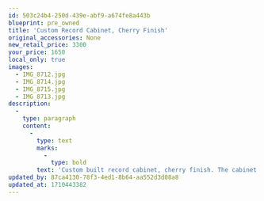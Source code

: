 ```yaml
---
id: 503c24b4-250d-439e-abf9-a674fe8a443b
blueprint: pre_owned
title: 'Custom Record Cabinet, Cherry Finish'
original_accessories: None
new_retail_price: 3300
your_price: 1650
local_only: true
images:
  - IMG_8712.jpg
  - IMG_8714.jpg
  - IMG_8715.jpg
  - IMG_8713.jpg
description:
  -
    type: paragraph
    content:
      -
        type: text
        marks:
          -
            type: bold
        text: 'Custom built record cabinet, cherry finish. The cabinet will hold 480 albums between the top bins and drawers. Heavy-duty sliders on the drawers to support the weight with soft close mechanism. Cabinet has one split on the face finish - only noticible from close examination. Cabinet sold as new for $3,300.00 and is a very well made piece of furniture. '
updated_by: 87ca4130-78f3-4ed1-8b64-aa552d3d08a8
updated_at: 1710443382
---
```

